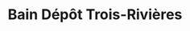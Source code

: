 ---
title: "Bain Dépôt Trois-Rivières"
url: /trois-rivieres/bain-depot-trois-rivieres/
shop: wholesale
---